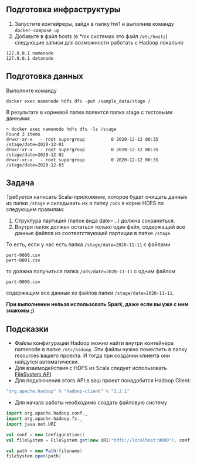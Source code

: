 
## Подготовка инфраструктуры

1. Запустите контейреры, зайдя в папку hw1 и выполнив команду `docker-compose up`
1. Добавьте в файл hosts (в *nix системах это файл `/etc/hosts`) следующие записи для возможности работать с Hadoop локально

``` text
127.0.0.1 namenode
127.0.0.1 datanode
```

## Подготовка данных

Выполните команду

``` text
docker exec namenode hdfs dfs -put /sample_data/stage /
```

В результате в корневой папке появится папка stage с тестовыми данными:

``` text
> docker exec namenode hdfs dfs -ls /stage
Found 3 items
drwxr-xr-x   - root supergroup          0 2020-12-12 00:35 /stage/date=2020-12-01
drwxr-xr-x   - root supergroup          0 2020-12-12 00:35 /stage/date=2020-12-02
drwxr-xr-x   - root supergroup          0 2020-12-12 00:35 /stage/date=2020-12-03
```

## Задача

Требуется написать Scala-приложение, которое будет очищать данные из папки `/stage` и складывать их в папку `/ods` в корне HDFS по следующим правилам:

1. Структура партиций (папок вида date=...) должна сохраниться.
1. Внутри папок должен остаться только один файл, содержащий все данные файлов из соответствующей партиции в папке `/stage`.

То есть, если у нас есть папка `/stage/date=2020-11-11` с файлами
``` text
part-0000.csv
part-0001.csv
```
то должна получиться папка `/ods/date=2020-11-11` с одним файлом
``` text
part-0000.csv
```
содержащим все данные из файлов папки `/stage/date=2020-11-11`.

**При выполнении нельзя использовать Spark, даже если вы уже с ним знакомы ;)**

## Подсказки

* Файлы конфигурации Hadoop можно найти внутри контейнера namenode в папке `/etc/hadoop`. Эти файлы нужно поместить в папку resources вашего проекта. И тогда при создании клиента они найдутся автоматически.
* Для взаимодействия с HDFS из Scala следует использовать [FileSystem API](https://hadoop.apache.org/docs/stable/api/org/apache/hadoop/fs/FileSystem.html)
* Для подключения этого API в ваш проект понадобится Hadoop Client:

``` scala
"org.apache.hadoop" % "hadoop-client" % "3.2.1"
```

* Для начала работы необходимо создать файловую систему

``` scala
import org.apache.hadoop.conf._
import org.apache.hadoop.fs._
import java.net.URI

val conf = new Configuration()
val fileSystem = FileSystem.get(new URI("hdfs://localhost:9000"), conf)

val path = new Path(filename)
fileSystem.open(path)
```

